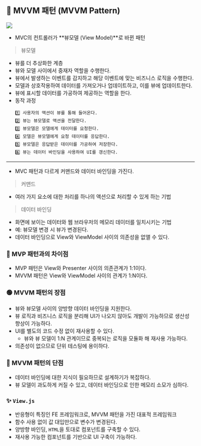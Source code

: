## 🌟 MVVM 패턴 (MVVM Pattern)

<img src="https://github.com/JeongwooHam/FE_Study_Logs/assets/123251211/39f02d72-7e7f-439c-88c3-8c2f8efc31c9" />

- MVC의 컨트롤러가 **뷰모델 (View Model)**로 바뀐 패턴

> 뷰모델

- 뷰를 더 추상화한 계층
- 뷰와 모델 사이에서 중재자 역할을 수행한다.
- 뷰에서 발생하는 이벤트를 감지하고 해당 이벤트에 맞는 비즈니스 로직을 수행한다.
- 모델과 상호작용하여 데이터를 가져오거나 업데이트하고, 이를 뷰에 업데이트한다.
- 뷰에 표시할 데이터를 가공하여 제공하는 역할을 한다.
- 동작 과정
  ```
  1️⃣ 사용자의 액션이 뷰를 통해 들어온다.
  2️⃣ 뷰는 뷰모델로 액션을 전달한다.
  3️⃣ 뷰모델은 모델에게 데이터를 요청한다.
  4️⃣ 모델은 뷰모델에게 요청 데이터를 응답한다.
  5️⃣ 뷰모델은 응답받은 데이터를 가공하여 저장한다.
  6️⃣ 뷰는 데이터 바인딩을 사용하여 UI를 갱신한다.
  ```

<hr/>

- MVC 패턴과 다르게 커맨드와 데이터 바인딩을 가진다.

> 커맨드

- 여러 가지 요소에 대한 처리를 하나의 액션으로 처리할 수 있게 하는 기법

> 데이터 바인딩

- 화면에 보이는 데이터와 웹 브라우저의 메모리 데이터를 일치시키는 기법
- 예: 뷰모델 변경 시 뷰가 변경된다.
- 데이터 바인딩으로 View와 ViewModel 사이의 의존성을 없앨 수 있다.

### 🤔 MVP 패턴과의 차이점

- MVP 패턴은 View와 Presenter 사이의 의존관계가 1:1이다.
- MVVM 패턴은 View와 ViewModel 사이의 관계가 1:N이다.

### 🟢 MVVM 패턴의 장점

- 뷰와 뷰모델 사이의 양방향 데이터 바인딩을 지원한다.
- 뷰 로직과 비즈니스 로직을 분리해 UI가 나오지 않아도 개발이 가능하므로 생산성 향상이 가능하다.
- UI를 별도의 코드 수정 없이 재사용할 수 있다.
  - 뷰와 뷰 모델이 1:N 관계이므로 중복되는 로직을 모듈화 해 재사용 가능하다.
- 의존성이 없으므로 단위 테스팅에 용이하다.

### 🔴 MVVM 패턴의 단점

- 데이터 바인딩에 대한 지식이 필요하므로 설계하기가 복잡하다.
- 뷰 모델이 과도하게 커질 수 있고, 데이터 바인딩으로 인한 메모리 소모가 심하다.

### ✨ `View.js`

- 반응형이 특징인 FE 프레임워크로, MVVM 패턴을 가진 대표적 프레임워크
- 함수 사용 없이 값 대입만으로 변수가 변경된다.
- 양방향 바인딩, `HTML`을 토대로 컴포넌트를 구축할 수 있다.
- 재사용 가능한 컴포넌트를 기반으로 UI 구축이 가능하다.
